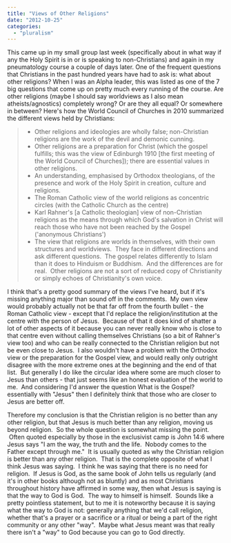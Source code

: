 ```yaml
---
title: "Views of Other Religions"
date: "2012-10-25"
categories: 
  - "pluralism"
---
```


This came up in my small group last week (specifically about in what way if any the Holy Spirit is in or is speaking to non-Christians) and again in my pneumatology course a couple of days later. One of the frequent questions that Christians in the past hundred years have had to ask is: what about other religions? When I was an Alpha leader, this was listed as one of the 7 big questions that come up on pretty much every running of the course. Are other religions (maybe I should say worldviews as I also mean atheists/agnostics) completely wrong? Or are they all equal? Or somewhere in between? Here's how the World Council of Churches in 2010 summarized the different views held by Christians:

> - Other religions and ideologies are wholly false; non-Christian religions are the work of the devil and demonic cunning.
> - Other religions are a preparation for Christ (which the gospel fulfills; this was the view of Edinburgh 1910 \[the first meeting of the World Council of Churches\]); there are essential values in other religions.
> - An understanding, emphasised by Orthodox theologians, of the presence and work of the Holy Spirit in creation, culture and religions.
> - The Roman Catholic view of the world religions as concentric circles (with the Catholic Church as the centre)
> - Karl Rahner's \[a Catholic theologian\] view of non-Christian religions as the means through which God's salvation in Christ will reach those who have not been reached by the Gospel ('anonymous Christians')
> - The view that religions are worlds in themselves, with their own structures and worldviews.  They face in different directions and ask different questions.  The gospel relates differently to Islam than it does to Hinduism or Buddhism.  And the differences are for real.  Other religions are not a sort of reduced copy of Christianity or simply echoes of Christianity's own voice.

<!--more-->

I think that's a pretty good summary of the views I've heard, but if it's missing anything major than sound off in the comments.  My own view would probably actually not be that far off from the fourth bullet - the Roman Catholic view - except that I'd replace the religion/institution at the centre with the person of Jesus.  Because of that it does kind of shatter a lot of other aspects of it because you can never really know who is close to that centre even without calling themselves Christians (so a bit of Rahner's view too) and who can be really connected to the Christian religion but not be even close to Jesus.  I also wouldn't have a problem with the Orthodox view or the preparation for the Gospel view, and would really only outright disagree with the more extreme ones at the beginning and the end of that list.  But generally I do like the circular idea where some are much closer to Jesus than others - that just seems like an honest evaluation of the world to me.  And considering I'd answer the question What is the Gospel? essentially with "Jesus" then I definitely think that those who are closer to Jesus are better off.

Therefore my conclusion is that the Christian religion is no better than any other religion, but that Jesus is much better than any religion, moving us beyond religion.  So the whole question is somewhat missing the point.  Often quoted especially by those in the exclusivist camp is John 14:6 where Jesus says "I am the way, the truth and the life.  Nobody comes to the Father except through me."  It is usually quoted as why the Christian religion is better than any other religion.  That is the complete opposite of what I think Jesus was saying.  I think he was saying that there is no need for religion.  If Jesus is God, as the same book of John tells us regularly (and it's in other books although not as bluntly) and as most Christians throughout history have affirmed in some way, then what Jesus is saying is that the way to God is God.  The way to himself is himself.  Sounds like a pretty pointless statement, but to me it is noteworthy because it is saying what the way to God is not: generally anything that we'd call religion, whether that's a prayer or a sacrifice or a ritual or being a part of the right community or any other "way".  Maybe what Jesus meant was that really there isn't a "way" to God because you can go to God directly.

